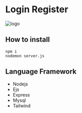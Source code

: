 # Login Register

![logo](https://cdn.discordapp.com/attachments/1198124910950752288/1199423794406772807/image.png?ex=65c27d74&is=65b00874&hm=2a64da91537f4d45e78b5c96301d97bfbf0126e724af220080ab780eea8b6256&)

## How to install
```
npm i
nodemon server.js
```

## Language Framework
* Nodejs
* Ejs
* Express
* Mysql
* Tailwind
